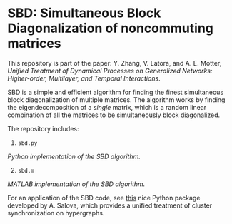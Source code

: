 # SBD: Simultaneous Block Diagonalization of noncommuting matrices

This repository is part of the paper: Y. Zhang, V. Latora, and A. E. Motter, _Unified Treatment of Dynamical Processes on Generalized Networks: Higher-order, Multilayer, and Temporal Interactions_.

SBD is a simple and efficient algorithm for finding the finest simultaneous block diagonalization of multiple matrices.
The algorithm works by finding the eigendecomposition of a _single_ matrix, which is a random linear combination of all the matrices to be simultaneously block diagonalized.

The repository includes:

1. `sbd.py`

  _Python implementation of the SBD algorithm._

2. `sbd.m`

  _MATLAB implementation of the SBD algorithm._

For an application of the SBD code, see [this](https://github.com/asalova/hypergraph-cluster-sync) nice Python package developed by A. Salova, which provides a unified treatment of cluster synchronization on hypergraphs.

